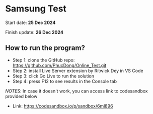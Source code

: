 # Samsung Test

Start date: **25 Dec 2024**

Finish update: **26 Dec 2024**

## How to run the program?

- Step 1: clone the GitHub repo: https://github.com/PhucDong/Online_Test.git
- Step 2: install Live Server extension by Ritwick Dey in VS Code
- Step 3: click Go Live to run the solution
- Step 4: press F12 to see results in the Console tab

_NOTES_: In case it doesn't work, you can access link to codesandbox provided below

- Link: https://codesandbox.io/p/sandbox/6ml896
